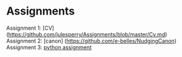 # Assignments

Assignment 1: [CV] (https://github.com/julesperry/Assignments/blob/master/Cv.md)  
Assignment 2: [canon] (https://github.com/e-belles/NudgingCanon)   Assignment 3: [python assignment](https://github.com/julesperry/Assignments/blob/master/AssignmentAEA.ipynb)   
 
